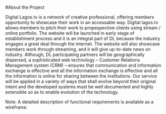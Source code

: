 #About the Project

Digital Lagos.tv is a network of creative professional, offering members opportunity to showcase their work in an accessable way. Digital lagos.tv allows members to pitch their work to propespective clients using stream / online portfolio.
The website will be launched in early stage of establishment process and it is an integral part of DL because the industry engages a great deal through the internet. 
The website will also showcase members work through streaming, and it will give up-to-date news on industry. Although, DL participating partners will be geographically dispersed, a sophisticated web technology – Customer Relations Management system (CRM) – ensures that communication and information exchange is effective and all the information exchange is effective and all the information is online for sharing between the institutions.
Our service will be applied in a variety of ways that shall evolve beyond their original intent and the developed systems must be well documented and highly extensible so as to enable evolution of the technology.

Note: A detailed description of functional requirements is available as a wireframe. 



